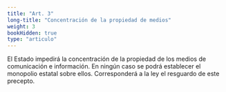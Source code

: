 ```yaml
---
title: "Art. 3"
long-title: "Concentración de la propiedad de medios"
weight: 3
bookHidden: true
type: "articulo"
---
```


El Estado impedirá la concentración de la propiedad de los medios de comunicación e información. En ningún caso se podrá establecer el monopolio estatal sobre ellos. Corresponderá a la ley el resguardo de este precepto.
